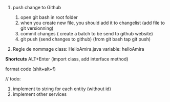1. push change to Github
    1. open git bash in root folder
    1. when you create new file, you should add it to changelist (add file to git versionning)
    1. commit changes ( create a batch to be send to github website)
    1. git push (send changes to github) (from git bash tap git push)

1. Regle de nommage
class: HelloAmira.java 
variable: helloAmira

**Shortcuts**
ALT+Enter (import class, add interface method)

format code (shit+alt+f)

// todo:
1. implement to string for each entity (without id)
2. implement other services 

 


